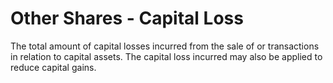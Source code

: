 # Other Shares - Capital Loss
The total amount of capital losses incurred from the sale of or transactions in relation to capital assets. The capital loss incurred may also be applied to reduce capital gains.